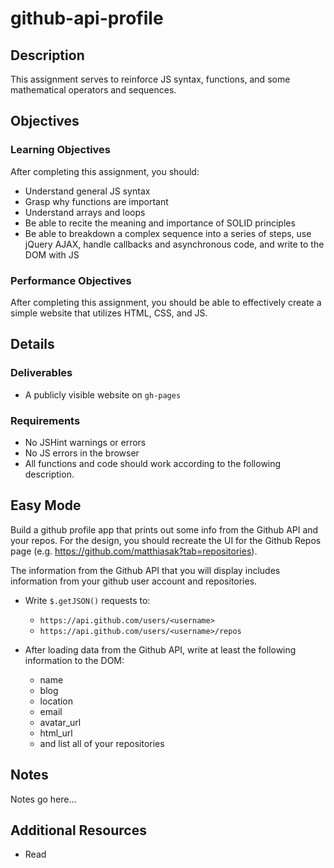 # github-api-profile

## Description

This assignment serves to reinforce JS syntax, functions, and some mathematical operators and sequences.

## Objectives

### Learning Objectives

After completing this assignment, you should:

* Understand general JS syntax
* Grasp why functions are important
* Understand arrays and loops
* Be able to recite the meaning and importance of SOLID principles
* Be able to breakdown a complex sequence into a series of steps, use jQuery AJAX, handle callbacks and asynchronous code, and write to the DOM with JS

### Performance Objectives

After completing this assignment, you should be able to effectively create a simple website that utilizes HTML, CSS, and JS.

## Details

### Deliverables

* A publicly visible website on `gh-pages`

### Requirements

* No JSHint warnings or errors
* No JS errors in the browser
* All functions and code should work according to the following description.

## Easy Mode

Build a github profile app that prints out some info from the Github API and your repos. For the design, you should recreate the UI for the Github Repos page (e.g. https://github.com/matthiasak?tab=repositories).

The information from the Github API that you will display includes information from your github user account and repositories.

- Write `$.getJSON()` requests to:
    - `https://api.github.com/users/<username>`
    - `https://api.github.com/users/<username>/repos`

- After loading data from the Github API, write at least the following information to the DOM:
    - name
    - blog
    - location
    - email
    - avatar_url
    - html_url
    - and list all of your repositories

## Notes

Notes go here...

## Additional Resources

* Read []()
